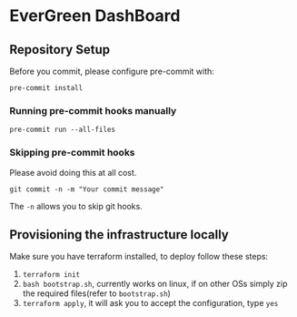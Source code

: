 # EverGreen DashBoard

## Repository Setup

Before you commit, please configure pre-commit with:

`pre-commit install`

### Running pre-commit hooks manually

`pre-commit run --all-files`

### Skipping pre-commit hooks

Please avoid doing this at all cost.

`git commit -n -m "Your commit message"`

The `-n` allows you to skip git hooks.

## Provisioning the infrastructure locally

Make sure you have terraform installed, to deploy follow these steps: 

1. `terraform init`
2. `bash bootstrap.sh`, currently works on linux, if on other OSs simply zip the required files(refer to `bootstrap.sh`)
3. `terraform apply`, it will ask you to accept the configuration, type `yes`
